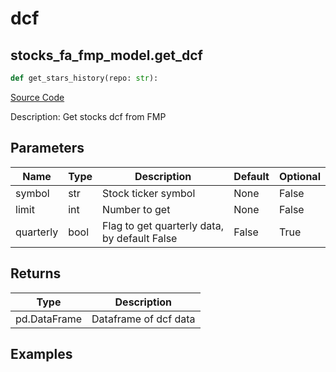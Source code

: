 # dcf

## stocks_fa_fmp_model.get_dcf

```python
def get_stars_history(repo: str):
```
[Source Code](https://github.com/OpenBB-finance/OpenBBTerminal/tree/main/openbb_terminal/decorators.py#L172)

Description: Get stocks dcf from FMP

## Parameters

| Name | Type | Description | Default | Optional |
| ---- | ---- | ----------- | ------- | -------- |
| symbol | str | Stock ticker symbol | None | False |
| limit | int | Number to get | None | False |
| quarterly | bool | Flag to get quarterly data, by default False | False | True |

## Returns

| Type | Description |
| ---- | ----------- |
| pd.DataFrame | Dataframe of dcf data |

## Examples

